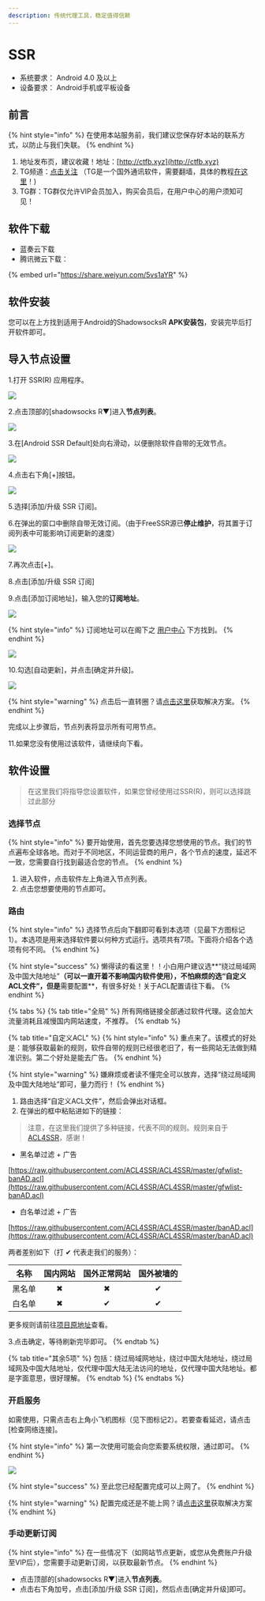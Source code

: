 ```yaml
---
description: 传统代理工具，稳定值得信赖
---
```


# SSR

* 系统要求： Android 4.0 及以上
* 设备要求： Android手机或平板设备

## 前言

{% hint style="info" %}
在使用本站服务前，我们建议您保存好本站的联系方式，以防止与我们失联。
{% endhint %}

1. 地址发布页，建议收藏！地址：[http://ctfb.xyz](http://ctfb.xyz)
2. TG频道：[点击关注](https://t.me/cctcloud) （TG是一个国外通讯软件，需要翻墙，具体的教程[在这里](../../advanced/telegram.md)！\)
3. TG群：TG群仅允许VIP会员加入，购买会员后，在用户中心的用户须知可见！

## 软件下载

* 蓝奏云下载
* 腾讯微云下载：

{% embed url="https://share.weiyun.com/5vs1aYR" %}

## 软件安装

您可以在上方找到适用于Android的ShadowsocksR **APK安装包**，安装完毕后打开软件即可。

## 导入节点设置

1.打开 SSR\(R\) 应用程序。

![](../../.gitbook/assets/android-1.png)

2.点击顶部的\[shadowsocks R▼\]进入**节点列表**。

![](../../.gitbook/assets/android-2.png)

3.在\[Android SSR Default\]处向右滑动，以便删除软件自带的无效节点。

![](../../.gitbook/assets/android-3.png)

4.点击右下角\[+\]按钮。

![](../../.gitbook/assets/android-4.png)

5.选择\[添加/升级 SSR 订阅\]。

6.在弹出的窗口中删除自带无效订阅。（由于FreeSSR源已**停止维护**，将其置于订阅列表中可能影响订阅更新的速度）

![](../../.gitbook/assets/android-5.png)

7.再次点击\[+\]。

8.点击\[添加/升级 SSR 订阅\]

9.点击\[添加订阅地址\]，输入您的**订阅地址**。

![](../../.gitbook/assets/android-6.png)

{% hint style="info" %}
订阅地址可以在阁下之 [用户中心](https://www.tzct.xyz/user) 下方找到。
{% endhint %}

![](../../.gitbook/assets/dyurl.png)

10.勾选\[自动更新\]，并点击\[确定并升级\]。

![](../../.gitbook/assets/android-7.png)

{% hint style="warning" %}
点击后一直转圈？请[点击这里](../../other/faq.md#android)获取解决方案。
{% endhint %}

完成以上步骤后，节点列表将显示所有可用节点。

11.如果您没有使用过该软件，请继续向下看。

## 软件设置

> 在这里我们将指导您设置软件，如果您曾经使用过SSR\(R\)，则可以选择跳过此部分

### 选择节点

{% hint style="info" %}
要开始使用，首先您要选择您想使用的节点。我们的节点遍布全球各地。而对于不同地区，不同运营商的用户，各个节点的速度，延迟不一致，您需要自行找到最适合您的节点。
{% endhint %}

1. 进入软件，点击软件左上角进入节点列表。
2. 点击您想要使用的节点即可。

### 路由

{% hint style="info" %}
选择节点后向下翻即可看到本选项（见最下方图标记1）。本选项是用来选择软件要以何种方式运行。选项共有7项。下面将介绍各个选项有何不同。
{% endhint %}

{% hint style="success" %}
懒得读的看这里！！小白用户建议选**“绕过局域网及中国大陆地址”**（可以一直开着不影响国内软件使用），不怕麻烦的选“自定义ACL文件”，但是**需要配置**，有很多好处！关于ACL配置请往下看。
{% endhint %}

{% tabs %}
{% tab title="全局" %}
所有网络链接全部通过软件代理。这会加大流量消耗且减慢国内网站速度，不推荐。
{% endtab %}

{% tab title="自定义ACL" %}
{% hint style="info" %}
重点来了。该模式的好处是：能够获取最新的规则，软件自带的规则已经很老旧了，有一些网站无法做到精准识别。第二个好处是能去广告。
{% endhint %}

{% hint style="warning" %}
嫌麻烦或者读不懂完全可以放弃，选择“绕过局域网及中国大陆地址”即可，量力而行！
{% endhint %}

1. 路由选择“自定义ACL文件”，然后会弹出对话框。
2. 在弹出的框中粘贴进如下的链接：

> 注意，在这里我们提供了多种链接，代表不同的规则。规则来自于[ACL4SSR](https://github.com/ACL4SSR/ACL4SSR)，感谢！

* 黑名单过滤 + 广告

[https://raw.githubusercontent.com/ACL4SSR/ACL4SSR/master/gfwlist-banAD.acl](https://raw.githubusercontent.com/ACL4SSR/ACL4SSR/master/gfwlist-banAD.acl)

* 白名单过滤 + 广告

[https://raw.githubusercontent.com/ACL4SSR/ACL4SSR/master/banAD.acl](https://raw.githubusercontent.com/ACL4SSR/ACL4SSR/master/banAD.acl)

两者差别如下（打 ✔ 代表走我们的服务）：

| 名称 | 国内网站 | 国外正常网站 | 国外被墙的 |
| :---: | :---: | :---: | :---: |
| 黑名单 | ✖  | ✖  | ✔  |
| 白名单 | ✖  | ✔  | ✔  |

更多规则请前往[项目原地址](https://github.com/ACL4SSR/ACL4SSR)查看。

3.点击确定，等待刷新完毕即可。
{% endtab %}

{% tab title="其余5项" %}
包括：绕过局域网地址，绕过中国大陆地址，绕过局域网及中国大陆地址，仅代理中国大陆无法访问的地址，仅代理中国大陆地址。都是字面意思，很好理解。
{% endtab %}
{% endtabs %}



### 开启服务

如需使用，只需点击右上角小飞机图标（见下图标记2）。若要查看延迟，请点击\[检查网络连接\]。

{% hint style="info" %}
第一次使用可能会向您索要系统权限，通过即可。
{% endhint %}

![](../../.gitbook/assets/android-8.png)

{% hint style="success" %}
至此您已经配置完成可以上网了。
{% endhint %}

{% hint style="warning" %}
配置完成还是不能上网？请[点击这里](../../other/faq.md#android)获取解决方案
{% endhint %}

### 手动更新订阅

{% hint style="info" %}
在一些情况下（如网站节点更新，或您从免费账户升级至VIP后），您需要手动更新订阅，以获取最新节点。
{% endhint %}

* 点击顶部的\[shadowsocks R▼\]进入**节点列表**。
* 点击右下角加号，点击\[添加/升级 SSR 订阅\]，然后点击\[确定并升级\]即可。

